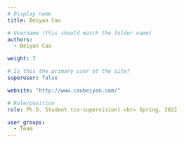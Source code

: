 ```yaml
---
# Display name
title: Beiyan Cao

# Username (this should match the folder name)
authors:
  - Beiyan Cao

weight: 7

# Is this the primary user of the site?
superuser: false

website: "http://www.caobeiyan.com/"

# Role/position
role: Ph.D. Student (co-supervision) <br> Spring, 2022

user_groups:
  - Team
---
```

